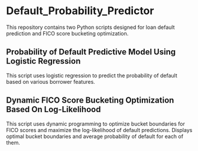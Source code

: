 # Default_Probability_Predictor
This repository contains two Python scripts designed for loan default prediction and FICO score bucketing optimization.

## Probability of Default Predictive Model Using Logistic Regression ##
This script uses logistic regression to predict the probability of default based on various borrower features.

## Dynamic FICO Score Bucketing Optimization Based On Log-Likelihood ##
This script uses dynamic programming to optimize bucket boundaries for FICO scores and maximize the log-likelihood of default predictions.
Displays optimal bucket boundaries and average probability of default for each of them.

